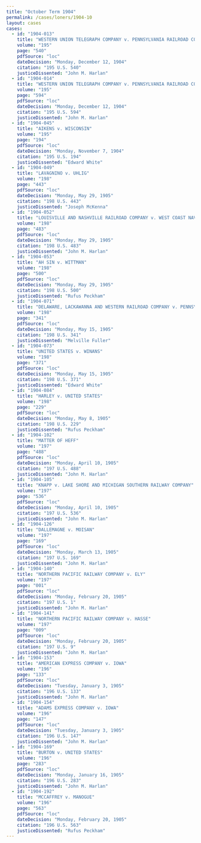 ```yaml
---
title: "October Term 1904"
permalink: /cases/loners/1904-10
layout: cases
cases:
  - id: "1904-013"
    title: "WESTERN UNION TELEGRAPH COMPANY v. PENNSYLVANIA RAILROAD COMPANY et al."
    volume: "195"
    page: "540"
    pdfSource: "loc"
    dateDecision: "Monday, December 12, 1904"
    citation: "195 U.S. 540"
    justiceDissented: "John M. Harlan"
  - id: "1904-014"
    title: "WESTERN UNION TELEGRAPH COMPANY v. PENNSYLVANIA RAILROAD COMPANY"
    volume: "195"
    page: "594"
    pdfSource: "loc"
    dateDecision: "Monday, December 12, 1904"
    citation: "195 U.S. 594"
    justiceDissented: "John M. Harlan"
  - id: "1904-045"
    title: "AIKENS v. WISCONSIN"
    volume: "195"
    page: "194"
    pdfSource: "loc"
    dateDecision: "Monday, November 7, 1904"
    citation: "195 U.S. 194"
    justiceDissented: "Edward White"
  - id: "1904-049"
    title: "LAVAGNINO v. UHLIG"
    volume: "198"
    page: "443"
    pdfSource: "loc"
    dateDecision: "Monday, May 29, 1905"
    citation: "198 U.S. 443"
    justiceDissented: "Joseph McKenna"
  - id: "1904-052"
    title: "LOUISVILLE AND NASHVILLE RAILROAD COMPANY v. WEST COAST NAVAL STORES COMPANY"
    volume: "198"
    page: "483"
    pdfSource: "loc"
    dateDecision: "Monday, May 29, 1905"
    citation: "198 U.S. 483"
    justiceDissented: "John M. Harlan"
  - id: "1904-053"
    title: "AH SIN v. WITTMAN"
    volume: "198"
    page: "500"
    pdfSource: "loc"
    dateDecision: "Monday, May 29, 1905"
    citation: "198 U.S. 500"
    justiceDissented: "Rufus Peckham"
  - id: "1904-071"
    title: "DELAWARE, LACKAWANNA AND WESTERN RAILROAD COMPANY v. PENNSYLVANIA"
    volume: "198"
    page: "341"
    pdfSource: "loc"
    dateDecision: "Monday, May 15, 1905"
    citation: "198 U.S. 341"
    justiceDissented: "Melville Fuller"
  - id: "1904-073"
    title: "UNITED STATES v. WINANS"
    volume: "198"
    page: "371"
    pdfSource: "loc"
    dateDecision: "Monday, May 15, 1905"
    citation: "198 U.S. 371"
    justiceDissented: "Edward White"
  - id: "1904-084"
    title: "HARLEY v. UNITED STATES"
    volume: "198"
    page: "229"
    pdfSource: "loc"
    dateDecision: "Monday, May 8, 1905"
    citation: "198 U.S. 229"
    justiceDissented: "Rufus Peckham"
  - id: "1904-102"
    title: "MATTER OF HEFF"
    volume: "197"
    page: "488"
    pdfSource: "loc"
    dateDecision: "Monday, April 10, 1905"
    citation: "197 U.S. 488"
    justiceDissented: "John M. Harlan"
  - id: "1904-105"
    title: "KNAPP v. LAKE SHORE AND MICHIGAN SOUTHERN RAILWAY COMPANY"
    volume: "197"
    page: "536"
    pdfSource: "loc"
    dateDecision: "Monday, April 10, 1905"
    citation: "197 U.S. 536"
    justiceDissented: "John M. Harlan"
  - id: "1904-126"
    title: "DALLEMAGNE v. MOISAN"
    volume: "197"
    page: "169"
    pdfSource: "loc"
    dateDecision: "Monday, March 13, 1905"
    citation: "197 U.S. 169"
    justiceDissented: "John M. Harlan"
  - id: "1904-140"
    title: "NORTHERN PACIFIC RAILWAY COMPANY v. ELY"
    volume: "197"
    page: "001"
    pdfSource: "loc"
    dateDecision: "Monday, February 20, 1905"
    citation: "197 U.S. 1"
    justiceDissented: "John M. Harlan"
  - id: "1904-141"
    title: "NORTHERN PACIFIC RAILWAY COMPANY v. HASSE"
    volume: "197"
    page: "009"
    pdfSource: "loc"
    dateDecision: "Monday, February 20, 1905"
    citation: "197 U.S. 9"
    justiceDissented: "John M. Harlan"
  - id: "1904-153"
    title: "AMERICAN EXPRESS COMPANY v. IOWA"
    volume: "196"
    page: "133"
    pdfSource: "loc"
    dateDecision: "Tuesday, January 3, 1905"
    citation: "196 U.S. 133"
    justiceDissented: "John M. Harlan"
  - id: "1904-154"
    title: "ADAMS EXPRESS COMPANY v. IOWA"
    volume: "196"
    page: "147"
    pdfSource: "loc"
    dateDecision: "Tuesday, January 3, 1905"
    citation: "196 U.S. 147"
    justiceDissented: "John M. Harlan"
  - id: "1904-169"
    title: "BURTON v. UNITED STATES"
    volume: "196"
    page: "283"
    pdfSource: "loc"
    dateDecision: "Monday, January 16, 1905"
    citation: "196 U.S. 283"
    justiceDissented: "John M. Harlan"
  - id: "1904-192"
    title: "MCCAFFREY v. MANOGUE"
    volume: "196"
    page: "563"
    pdfSource: "loc"
    dateDecision: "Monday, February 20, 1905"
    citation: "196 U.S. 563"
    justiceDissented: "Rufus Peckham"
---
```


